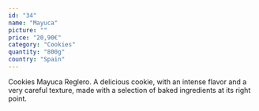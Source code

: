 ```yaml
---
id: "34"
name: "Mayuca"
picture: ""
price: "20,90€"
category: "Cookies"
quantity: "800g"
country: "Spain"
---
```

Cookies Mayuca Reglero. A delicious cookie, with an intense flavor and a very careful texture, made with a selection of baked ingredients at its right point.